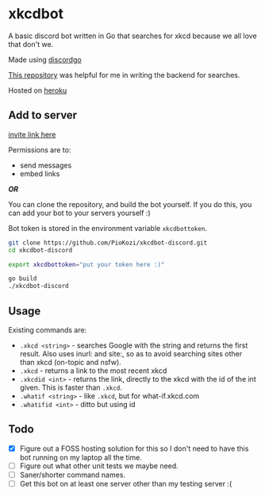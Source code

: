 # xkcdbot

A basic discord bot written in Go that searches for xkcd because we all love
that don't we.

Made using [discordgo](https://github.com/bwmarrin/discordgo/)

[This repository](https://github.com/EdmundMartin/gosearcher) was helpful for me
in writing the backend for searches.

Hosted on [heroku](https://heroku.com/)

## Add to server

[invite link
here](https://discord.com/oauth2/authorize?client_id=738373714705514507&scope=bot&permissions=18432)

Permissions are to:

* send messages
* embed links

***OR***

You can clone the repository, and build the bot yourself. If you do this, you
can add your bot to your servers yourself :)

Bot token is stored in the environment variable `xkcdbottoken`.

```bash
git clone https://github.com/PioKozi/xkcdbot-discord.git
cd xkcdbot-discord

export xkcdbottoken="put your token here :)"

go build
./xkcdbot-discord
```

## Usage

Existing commands are:

* `.xkcd <string>` - searches Google with the string and returns the first
   result.  Also uses inurl: and site:, so as to avoid searching sites other
   than xkcd (on-topic and nsfw).
* `.xkcd` - returns a link to the most recent xkcd
* `.xkcdid <int>` - returns the link, directly to the xkcd with the id of the
   int given. This is faster than `.xkcd`.
* `.whatif <string>` - like `.xkcd`, but for what-if.xkcd.com
* `.whatifid <int>` - ditto but using id

## Todo

* [x] Figure out a FOSS hosting solution for this so I don't need to have this
  bot running on my laptop all the time.
* [ ] Figure out what other unit tests we maybe need.
* [ ] Saner/shorter command names.
* [ ] Get this bot on at least one server other than my testing server :(
